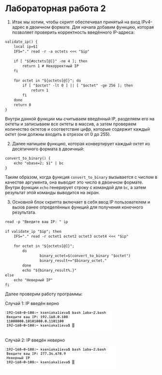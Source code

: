 # Лабораторная работа 2
1. Итак мы хотим, чтобы скрипт обеспечивал принятый на вход IPv4-адрес в двоичном формате.
Для начала добавим функцию, которая позволяет проверить корректность введённого IP-адреса:
```
validate_ip() {
    local ip=$1
    IFS="." read -r -a octets <<< "$ip"

    if [ "${#octets[@]}" -ne 4 ]; then  
        return 1 # Некорректный IP
    fi

    for octet in "${octets[@]}"; do
        if [ "$octet" -lt 0 ] || [ "$octet" -ge 256 ]; then
            return 1  
        fi
    done
    return 0  
}
```
Внутри данной функции мы считываем введённый IP, разделяем его на октеты и записываем все октеты в массив, а затем проверяем количество октетов и соответствие цифр, которые содержит каждый октет (они должны входить в отрезок от 0 до 255).


2. Далее напишем функцию, которая конвертирует каждый октет из десятичного формата в двоичный:
```
convert_to_binary() {
    echo "obase=2; $1" | bc
}
```

Таким образом, когда функция `convert_to_binary` вызывается с числом в качестве аргумента, она выводит это число в двоичном формате. Внутри функции
`echo` генерирует строку с командой для `bc`, а затем результат этой команды выводится на экран.

3. Основной блок скрипта включает в себя ввод IP пользователем и вызов ранее определённых функций для получения конечного результата.
```
read -p "Введите ваш IP: " ip

if validate_ip "$ip"; then
    IFS="." read -r octet1 octet2 octet3 octet4 <<< "$ip"

    for octet in "${octets[@]}";
        do
                binary_octet=$(convert_to_binary "$octet")
                binary_result+="$binary_octet."
        done
        echo "${binary_result%.}"
else
    echo "Неверный IP"
fi
```
Далее проверим работу программы:

Случай 1: IP введён верно

![image](good.png)

Случай 2: IP введён неверно

![image](bad.png)

